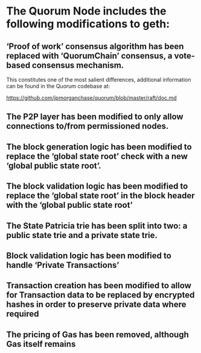 # The Quorum Node includes the following modifications to geth:

## ‘Proof of work’ consensus algorithm has been replaced with ‘QuorumChain’ consensus, a vote-based consensus mechanism.

This constitutes one of the most salient differences, additional information
can be found in the Quorum codebase at: 

https://github.com/jpmorganchase/quorum/blob/master/raft/doc.md

## The P2P layer has been modified to only allow connections to/from permissioned nodes.


## The block generation logic has been modified to replace the ‘global state root’ check with a new ‘global public state root’.


## The block validation logic has been modified to replace the ‘global state root’ in the block header with the ‘global public state root’


## The State Patricia trie has been split into two: a public state trie and a private state trie.


## Block validation logic has been modified to handle ‘Private Transactions’


## Transaction creation has been modified to allow for Transaction data to be replaced by encrypted hashes in order to preserve private data where required


## The pricing of Gas has been removed, although Gas itself remains
